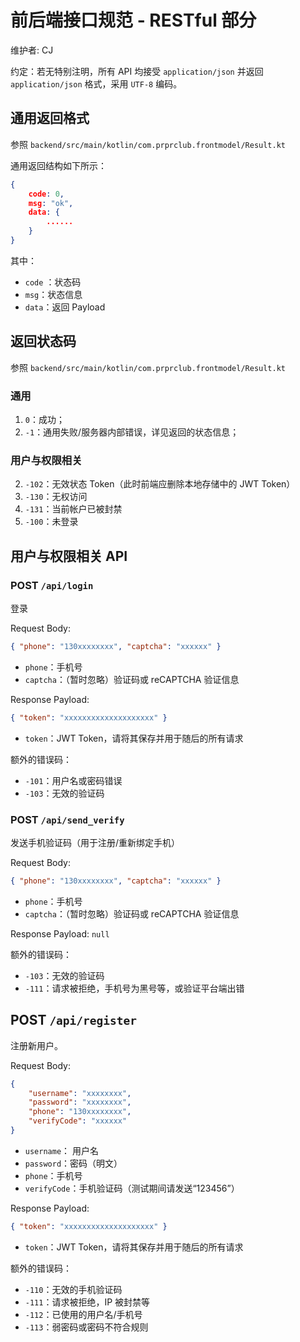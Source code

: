 # 前后端接口规范 - RESTful 部分

维护者: CJ

约定：若无特别注明，所有 API 均接受 `application/json` 并返回 `application/json` 格式，采用 `UTF-8` 编码。

## 通用返回格式

参照 `backend/src/main/kotlin/com.prprclub.frontmodel/Result.kt`

通用返回结构如下所示：

```json
{
    code: 0,
    msg: "ok",
    data: {
        ......
    }
}
```

其中：

- `code` ：状态码
- `msg`：状态信息
- `data`：返回 Payload

## 返回状态码

参照 `backend/src/main/kotlin/com.prprclub.frontmodel/Result.kt`

### 通用

1. `0`：成功；
2. `-1`：通用失败/服务器内部错误，详见返回的状态信息；

### 用户与权限相关

2. `-102`：无效状态 Token（此时前端应删除本地存储中的 JWT Token）
2. `-130`：无权访问
3. `-131`：当前帐户已被封禁
4. `-100`：未登录

## 用户与权限相关 API

### POST `/api/login`

登录

Request Body:

```json
{ "phone": "130xxxxxxxx", "captcha": "xxxxxx" }
```

- `phone`：手机号
- `captcha`：（暂时忽略）验证码或 reCAPTCHA 验证信息

Response Payload: 

```json
{ "token": "xxxxxxxxxxxxxxxxxxxx" }
```

- `token`：JWT Token，请将其保存并用于随后的所有请求

额外的错误码：

- `-101`：用户名或密码错误
- `-103`：无效的验证码

### POST `/api/send_verify`

发送手机验证码（用于注册/重新绑定手机）

Request Body:

```json
{ "phone": "130xxxxxxxx", "captcha": "xxxxxx" }
```

- `phone`：手机号
- `captcha`：（暂时忽略）验证码或 reCAPTCHA 验证信息

Response Payload: `null`

额外的错误码：

- `-103`：无效的验证码
- `-111`：请求被拒绝，手机号为黑号等，或验证平台端出错

## POST `/api/register`

注册新用户。

Request Body:

```json
{ 
    "username": "xxxxxxxx",
    "password": "xxxxxxxx",
    "phone": "130xxxxxxxx",
    "verifyCode": "xxxxxx"
}
```

- `username`： 用户名
- `password`：密码（明文）
- `phone`：手机号
- `verifyCode`：手机验证码（测试期间请发送“123456”）

Response Payload: 

```json
{ "token": "xxxxxxxxxxxxxxxxxxxx" }
```

- `token`：JWT Token，请将其保存并用于随后的所有请求

额外的错误码：

- `-110`：无效的手机验证码
- `-111`：请求被拒绝，IP 被封禁等
- `-112`：已使用的用户名/手机号
- `-113`：弱密码或密码不符合规则
